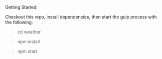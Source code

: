 Getting Started

Checkout this repo, install dependencies, then start the gulp process with the following:

> cd weather

> npm install

> npm start
